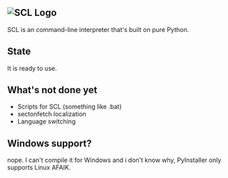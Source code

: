 ![SCL Logo]((https://github.com/Sectonidse/SCL/blob/c6aa8807a0a9ffdb43c60801fb452fc6f0a3776a/scllogo.png) "SCL Logo")
-----
SCL is an command-line interpreter that's built on pure Python.

## State
It is ready to use.

## What's not done yet
* Scripts for SCL (something like .bat)
* sectonfetch localization
* Language switching

## Windows support?
nope. I can't compile it for Windows and i don't know why, PyInstaller only supports Linux AFAIK.
